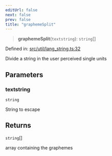 ```yaml
---
editUrl: false
next: false
prev: false
title: "graphemeSplit"
---
```


> **graphemeSplit**(`textstring`): `string`[]

Defined in: [src/util/lang\_string.ts:32](https://github.com/fabricjs/fabric.js/blob/8748628df7e9de00ba77413bfc3ad9e9fe9d4f30/src/util/lang_string.ts#L32)

Divide a string in the user perceived single units

## Parameters

### textstring

`string`

String to escape

## Returns

`string`[]

array containing the graphemes

